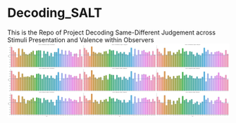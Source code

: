 # Decoding_SALT

This is the Repo of Project Decoding Same-Different Judgement across Stimuli Presentation and Valence within Observers
![Exp1 cross condition](https://github.com/AaronZheng87/Decoding_SALT/blob/main/barplot_cro_con.png)
